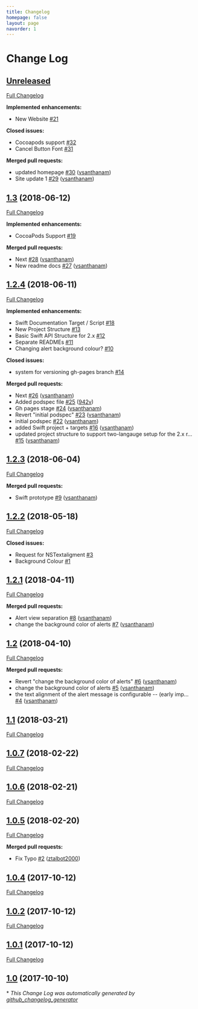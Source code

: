 ```yaml
---
title: Changelog
homepage: false
layout: page
navorder: 1
---
```


# Change Log

## [Unreleased](https://github.com/vsanthanam/VSAlert/tree/HEAD)

[Full Changelog](https://github.com/vsanthanam/VSAlert/compare/1.3...HEAD)

**Implemented enhancements:**

- New Website [\#21](https://github.com/vsanthanam/VSAlert/issues/21)

**Closed issues:**

- Cocoapods support [\#32](https://github.com/vsanthanam/VSAlert/issues/32)
- Cancel Button Font [\#31](https://github.com/vsanthanam/VSAlert/issues/31)

**Merged pull requests:**

- updated homepage [\#30](https://github.com/vsanthanam/VSAlert/pull/30) ([vsanthanam](https://github.com/vsanthanam))
- Site update 1 [\#29](https://github.com/vsanthanam/VSAlert/pull/29) ([vsanthanam](https://github.com/vsanthanam))

## [1.3](https://github.com/vsanthanam/VSAlert/tree/1.3) (2018-06-12)
[Full Changelog](https://github.com/vsanthanam/VSAlert/compare/1.2.4...1.3)

**Implemented enhancements:**

- CocoaPods Support [\#19](https://github.com/vsanthanam/VSAlert/issues/19)

**Merged pull requests:**

- Next [\#28](https://github.com/vsanthanam/VSAlert/pull/28) ([vsanthanam](https://github.com/vsanthanam))
- New readme docs [\#27](https://github.com/vsanthanam/VSAlert/pull/27) ([vsanthanam](https://github.com/vsanthanam))

## [1.2.4](https://github.com/vsanthanam/VSAlert/tree/1.2.4) (2018-06-11)
[Full Changelog](https://github.com/vsanthanam/VSAlert/compare/1.2.3...1.2.4)

**Implemented enhancements:**

- Swift Documentation Target / Script [\#18](https://github.com/vsanthanam/VSAlert/issues/18)
- New Project Structure [\#13](https://github.com/vsanthanam/VSAlert/issues/13)
- Basic Swift API Structure for 2.x [\#12](https://github.com/vsanthanam/VSAlert/issues/12)
- Separate READMEs [\#11](https://github.com/vsanthanam/VSAlert/issues/11)
- Changing alert background colour? [\#10](https://github.com/vsanthanam/VSAlert/issues/10)

**Closed issues:**

- system for versioning gh-pages branch [\#14](https://github.com/vsanthanam/VSAlert/issues/14)

**Merged pull requests:**

- Next [\#26](https://github.com/vsanthanam/VSAlert/pull/26) ([vsanthanam](https://github.com/vsanthanam))
- Added podspec file [\#25](https://github.com/vsanthanam/VSAlert/pull/25) ([942v](https://github.com/942v))
- Gh pages stage [\#24](https://github.com/vsanthanam/VSAlert/pull/24) ([vsanthanam](https://github.com/vsanthanam))
- Revert "initial podspec" [\#23](https://github.com/vsanthanam/VSAlert/pull/23) ([vsanthanam](https://github.com/vsanthanam))
- initial podspec [\#22](https://github.com/vsanthanam/VSAlert/pull/22) ([vsanthanam](https://github.com/vsanthanam))
- added Swift project + targets [\#16](https://github.com/vsanthanam/VSAlert/pull/16) ([vsanthanam](https://github.com/vsanthanam))
- updated project structure to support two-langauge setup for the 2.x r… [\#15](https://github.com/vsanthanam/VSAlert/pull/15) ([vsanthanam](https://github.com/vsanthanam))

## [1.2.3](https://github.com/vsanthanam/VSAlert/tree/1.2.3) (2018-06-04)
[Full Changelog](https://github.com/vsanthanam/VSAlert/compare/1.2.2...1.2.3)

**Merged pull requests:**

- Swift prototype [\#9](https://github.com/vsanthanam/VSAlert/pull/9) ([vsanthanam](https://github.com/vsanthanam))

## [1.2.2](https://github.com/vsanthanam/VSAlert/tree/1.2.2) (2018-05-18)
[Full Changelog](https://github.com/vsanthanam/VSAlert/compare/1.2.1...1.2.2)

**Closed issues:**

- Request for NSTextaligment [\#3](https://github.com/vsanthanam/VSAlert/issues/3)
- Background Colour [\#1](https://github.com/vsanthanam/VSAlert/issues/1)

## [1.2.1](https://github.com/vsanthanam/VSAlert/tree/1.2.1) (2018-04-11)
[Full Changelog](https://github.com/vsanthanam/VSAlert/compare/1.2...1.2.1)

**Merged pull requests:**

- Alert view separation [\#8](https://github.com/vsanthanam/VSAlert/pull/8) ([vsanthanam](https://github.com/vsanthanam))
- change the background color of alerts [\#7](https://github.com/vsanthanam/VSAlert/pull/7) ([vsanthanam](https://github.com/vsanthanam))

## [1.2](https://github.com/vsanthanam/VSAlert/tree/1.2) (2018-04-10)
[Full Changelog](https://github.com/vsanthanam/VSAlert/compare/1.1...1.2)

**Merged pull requests:**

- Revert "change the background color of alerts" [\#6](https://github.com/vsanthanam/VSAlert/pull/6) ([vsanthanam](https://github.com/vsanthanam))
- change the background color of alerts [\#5](https://github.com/vsanthanam/VSAlert/pull/5) ([vsanthanam](https://github.com/vsanthanam))
- the text alignment of the alert message is configurable -- \(early imp… [\#4](https://github.com/vsanthanam/VSAlert/pull/4) ([vsanthanam](https://github.com/vsanthanam))

## [1.1](https://github.com/vsanthanam/VSAlert/tree/1.1) (2018-03-21)
[Full Changelog](https://github.com/vsanthanam/VSAlert/compare/1.0.7...1.1)

## [1.0.7](https://github.com/vsanthanam/VSAlert/tree/1.0.7) (2018-02-22)
[Full Changelog](https://github.com/vsanthanam/VSAlert/compare/1.0.6...1.0.7)

## [1.0.6](https://github.com/vsanthanam/VSAlert/tree/1.0.6) (2018-02-21)
[Full Changelog](https://github.com/vsanthanam/VSAlert/compare/1.0.5...1.0.6)

## [1.0.5](https://github.com/vsanthanam/VSAlert/tree/1.0.5) (2018-02-20)
[Full Changelog](https://github.com/vsanthanam/VSAlert/compare/1.0.4...1.0.5)

**Merged pull requests:**

- Fix Typo [\#2](https://github.com/vsanthanam/VSAlert/pull/2) ([ztalbot2000](https://github.com/ztalbot2000))

## [1.0.4](https://github.com/vsanthanam/VSAlert/tree/1.0.4) (2017-10-12)
[Full Changelog](https://github.com/vsanthanam/VSAlert/compare/1.0.2...1.0.4)

## [1.0.2](https://github.com/vsanthanam/VSAlert/tree/1.0.2) (2017-10-12)
[Full Changelog](https://github.com/vsanthanam/VSAlert/compare/1.0.1...1.0.2)

## [1.0.1](https://github.com/vsanthanam/VSAlert/tree/1.0.1) (2017-10-12)
[Full Changelog](https://github.com/vsanthanam/VSAlert/compare/1.0...1.0.1)

## [1.0](https://github.com/vsanthanam/VSAlert/tree/1.0) (2017-10-10)


\* *This Change Log was automatically generated by [github_changelog_generator](https://github.com/skywinder/Github-Changelog-Generator)*
